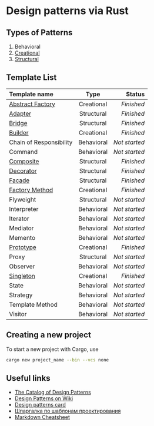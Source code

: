 # Design patterns via Rust

## Types of Patterns

1. Behavioral
1. [Creational](creational)
1. [Structural](structural)

## Template List

Template name                                               |    Type    |        Status |
:-----------------------------------------------------------|:----------:|--------------:|
[Abstract Factory](creational/abstract%20factory)           | Creational |    *Finished* |
[Adapter](structural/adapter)                               | Structural |    *Finished* |
[Bridge](structural/bridge)                                 | Structural |    *Finished* |
[Builder](creational/builder)                               | Creational |    *Finished* |
Chain of Responsibility                                     | Behavioral | *Not started* |
Command                                                     | Behavioral | *Not started* |
[Composite](structural/composite)                           | Structural |    *Finished* |
[Decorator](structural/decorator)                           | Structural |    *Finished* |
[Facade](structural/facade)                                 | Structural |    *Finished* |
[Factory Method](creational/factory%20method)               | Creational |    *Finished* |
Flyweight                                                   | Structural | *Not started* |
Interpreter                                                 | Behavioral | *Not started* |
Iterator                                                    | Behavioral | *Not started* |
Mediator                                                    | Behavioral | *Not started* |
Memento                                                     | Behavioral | *Not started* |
[Prototype](creational/prototype)                           | Creational |    *Finished* |
Proxy                                                       | Structural | *Not started* |
Observer                                                    | Behavioral | *Not started* |
[Singleton](creational/singleton)                           | Creational |    *Finished* |
State                                                       | Behavioral | *Not started* |
Strategy                                                    | Behavioral | *Not started* |
Template Method                                             | Behavioral | *Not started* |
Visitor                                                     | Behavioral | *Not started* |

## Creating a new project

To start a new project with Cargo, use

```bash
cargo new project_name --bin --vcs none
```

## Useful links

* [The Catalog of Design Patterns](https://refactoring.guru/design-patterns/catalog)
* [Design Patterns on Wiki](https://en.wikipedia.org/wiki/Design_Patterns)
* [Design patterns card](http://www.mcdonaldland.info/files/designpatterns/designpatternscard.pdf)
* [Шпаргалка по шаблонам проектирования](https://habrahabr.ru/post/210288/)
* [Markdown Cheatsheet](https://github.com/adam-p/markdown-here/wiki/Markdown-Cheatsheet)
